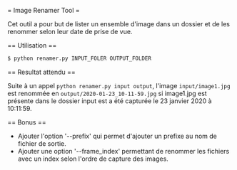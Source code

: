 = Image Renamer Tool =

Cet outil a pour but de lister un ensemble d'image dans un dossier et de les renommer selon leur date de prise de vue.

== Utilisation ==

```bash
$ python renamer.py INPUT_FOLER OUTPUT_FOLDER
```

== Resultat attendu ==

Suite à un appel `python renamer.py input output`, 
l'image `input/image1.jpg` est renommée en `output/2020-01-23_10-11-59.jpg`
si image1.jpg est présente dans le dossier input est a été capturée le 23 janvier 2020 à 10:11:59.

== Bonus ==

- Ajouter l'option '--prefix' qui permet d'ajouter un prefixe au nom de fichier de sortie.
- Ajouter une option '--frame_index' permettant de renommer les fichiers avec un index selon l'ordre de capture des images.

